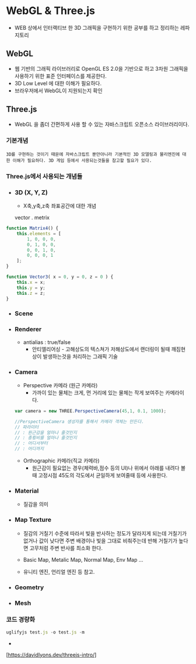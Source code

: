 # WebGL & Three.js
 - WEB 상에서 인터랙티브 한 3D 그래픽을 구현하기 위한
공부를 하고 정리하는 레파지토리

## WebGL
+ 웹 기반의 그래픽 라이브러리로 OpenGL ES 2.0을 기반으로 하고 3차원 그래픽을 사용하기 위한 표준 인터페이스를 제공한다.
+ 3D Low Level 에 대한 이해가 필요하다.
+ 브라우저에서 WebGL이 지원되는지 확인

## Three.js 
+ WebGL 을 좀더 간편하게 사용 할 수 있는 자바스크립트 오픈소스 라이브러리이다.

### 기본개념
    3D를 구현하는 것이기 때문에 자바스크립트 뿐만아니라 기본적인 3D 모델링과 물리엔진에 대한 이해가 필요하다. 3D 게임 등에서 사용되는것들을 참고할 필요가 있다.

### Three.js에서 사용되는 개념들

+ ### 3D (X, Y, Z)
    + X축,y축,z축 좌표공간에 대한 개념

    vector . metrix

```js
function Matrix4() {
	this.elements = [
		1, 0, 0, 0,
		0, 1, 0, 0,
		0, 0, 1, 0,
		0, 0, 0, 1
	];
}

function Vector3( x = 0, y = 0, z = 0 ) {
	this.x = x;
	this.y = y;
	this.z = z;
}
```

+ ### Scene 

+ ### Renderer
    + antialias : true/false
        + 안티엘리어싱 - 고해상도의 텍스쳐가 저해상도에서 랜더링이 될때 깨짐현상이 발생하는것을 처리하는 그래픽 기술

+ ### Camera
    + Perspective 카메라 (원근 카메라)
        + 가까이 있는 물체는 크게, 먼 거리에 있는 물체는 작게 보여주는 카메라이다.
    ```js
    var camera = new THREE.PerspectiveCamera(45,1, 0.1, 1000);
    
    //PerspectiveCamera 생성자를 통해서 카메라 객체는 만든다.
    // 파라미터 
    // : 원근감을 얼마나 줄것인지
    // : 종횡비를 얼마나 줄것인지
    // : 어디서부터
    // : 어디까지

    ```

    + Orthographic 카메라(직교 카메라)
        + 원근감이 필요없는 경우(체력바,점수 등의 UI)나 위에서 아래를 내려다 볼때 고정시점 45도의 각도에서 균일하게 보여줄때 등에 사용한다.

+ ### Material
    + 질감을 의미


+ ### Map Texture
  
    + 질감의 거칠기 수준에 따라서 빛을 반사하는 정도가 달라지게 되는데 거칠기가 없거나 값이 낮다면 주변 배경이나 빛을 그대로 비춰주는데 반해 거칠기가 높다면 고무처럼 주변 반사를 최소화 한다.

    + Basic Map, Metalic Map, Normal Map, Env Map ...
    + 유니티 엔진, 언리얼 엔진 등 참고.
+ ### Geometry

+ ### Mesh


### 코드 경량화
``` js
uglifyjs test.js -o test.js -m
```

+ 

[https://davidlyons.dev/threejs-intro/]

